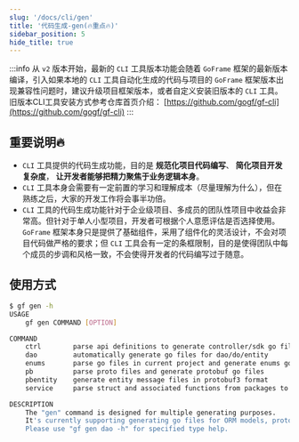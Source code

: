 ```yaml
---
slug: '/docs/cli/gen'
title: '代码生成-gen(🔥重点🔥)'
sidebar_position: 5
hide_title: true
---
```

:::info
从 `v2` 版本开始，最新的 `CLI` 工具版本功能会随着 `GoFrame` 框架的最新版本编译，引入如果本地的 `CLI` 工具自动化生成的代码与项目的 `GoFrame` 框架版本出现兼容性问题时，建议升级项目框架版本，或者自定义安装旧版本的 `CLI` 工具。旧版本CLI工具安装方式参考仓库首页介绍： [https://github.com/gogf/gf-cli](https://github.com/gogf/gf-cli)
:::
## 重要说明🔥

- `CLI` 工具提供的代码生成功能，目的是 **规范化项目代码编写**、 **简化项目开发复杂度**， **让开发者能够把精力聚焦于业务逻辑本身**。
- `CLI` 工具本身会需要有一定前置的学习和理解成本（尽量理解为什么），但在熟练之后，大家的开发工作将会事半功倍。
- `CLI` 工具的代码生成功能针对于企业级项目、多成员的团队性项目中收益会非常高。但针对于单人小型项目，开发者可根据个人意愿评估是否选择使用。 `GoFrame` 框架本身只是提供了基础组件，采用了组件化的灵活设计，不会对项目代码做严格的要求；但 `CLI` 工具会有一定的条框限制，目的是使得团队中每个成员的步调和风格一致，不会使得开发者的代码编写过于随意。

## 使用方式

```bash
$ gf gen -h
USAGE
    gf gen COMMAND [OPTION]

COMMAND
    ctrl        parse api definitions to generate controller/sdk go files
    dao         automatically generate go files for dao/do/entity
    enums       parse go files in current project and generate enums go file
    pb          parse proto files and generate protobuf go files
    pbentity    generate entity message files in protobuf3 format
    service     parse struct and associated functions from packages to generate service go file

DESCRIPTION
    The "gen" command is designed for multiple generating purposes.
    It's currently supporting generating go files for ORM models, protobuf and protobuf entity files.
    Please use "gf gen dao -h" for specified type help.
```

    